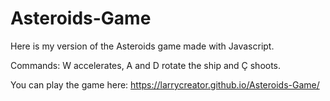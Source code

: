 # Asteroids-Game
Here is my version of the Asteroids game made with Javascript.

Commands: W accelerates, A and D rotate the ship and Ç shoots.

You can play the game here: https://larrycreator.github.io/Asteroids-Game/
